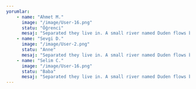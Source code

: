 ```yaml
---
yorumlar:
    - name: "Ahmet M."
      image: "/image/User-16.png"
      statu: "Öğrenci"
      mesaj: "Separated they live in. A small river named Duden flows by their place and supplies it with the necessary regelialia."
    - name: "Sevgi D."
      image: "/image/User-2.png"
      statu: "Anne"
      mesaj: "Separated they live in. A small river named Duden flows by their place and supplies it with the necessary regelialia."
    - name: "Selim C."
      image: "/image/User-16.png"
      statu: "Baba"
      mesaj: "Separated they live in. A small river named Duden flows by their place and supplies it with the necessary regelialia."
---
```

